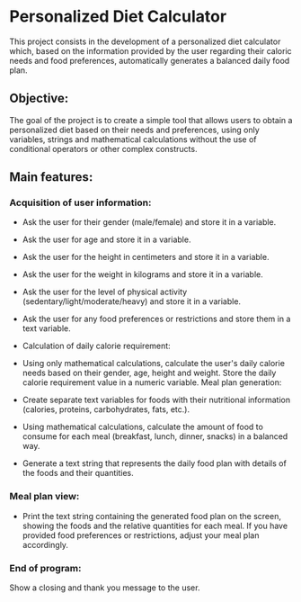 # **Personalized Diet Calculator** 

This project consists in the development of a personalized diet calculator which, based on the information provided by the user regarding their caloric needs and food preferences, automatically generates a balanced daily food plan.

## Objective:
The goal of the project is to create a simple tool that allows users to obtain a personalized diet based on their needs and preferences, using only variables, strings and mathematical calculations without the use of conditional operators or other complex constructs.

## Main features:

### Acquisition of user information:

- Ask the user for their gender (male/female) and store it in a variable.
- Ask the user for age and store it in a variable.
- Ask the user for the height in centimeters and store it in a variable.
- Ask the user for the weight in kilograms and store it in a variable.
- Ask the user for the level of physical activity (sedentary/light/moderate/heavy) and store it in a variable.
- Ask the user for any food preferences or restrictions and store them in a text variable.
- Calculation of daily calorie requirement:

- Using only mathematical calculations, calculate the user's daily calorie needs based on their gender, age, height and weight.
Store the daily calorie requirement value in a numeric variable.
Meal plan generation:

- Create separate text variables for foods with their nutritional information (calories, proteins, carbohydrates, fats, etc.).
- Using mathematical calculations, calculate the amount of food to consume for each meal (breakfast, lunch, dinner, snacks) in a balanced way.
- Generate a text string that represents the daily food plan with details of the foods and their quantities.

### Meal plan view:

- Print the text string containing the generated food plan on the screen, showing the foods and the relative quantities for each meal.
If you have provided food preferences or restrictions, adjust your meal plan accordingly.

### End of program:

Show a closing and thank you message to the user.